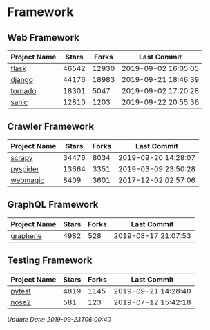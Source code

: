 # Framework

## Web Framework

| Project Name | Stars | Forks | Last Commit |
| ------------ | ----- | ----- | ----------- |
| [flask](https://github.com/pallets/flask) | 46542 | 12930 | 2019-09-02 16:05:05 |
| [django](https://github.com/django/django) | 44176 | 18983 | 2019-09-21 18:46:39 |
| [tornado](https://github.com/tornadoweb/tornado) | 18301 | 5047 | 2019-09-02 17:20:28 |
| [sanic](https://github.com/huge-success/sanic) | 12810 | 1203 | 2019-09-22 20:55:36 |

## Crawler Framework

| Project Name | Stars | Forks | Last Commit |
| ------------ | ----- | ----- | ----------- |
| [scrapy](https://github.com/scrapy/scrapy) | 34476 | 8034 | 2019-09-20 14:28:07 |
| [pyspider](https://github.com/binux/pyspider) | 13664 | 3351 | 2019-03-09 23:50:28 |
| [webmagic](https://github.com/code4craft/webmagic) | 8409 | 3601 | 2017-12-02 02:57:06 |

## GraphQL Framework

| Project Name | Stars | Forks | Last Commit |
| ------------ | ----- | ----- | ----------- |
| [graphene](https://github.com/graphql-python/graphene) | 4982 | 528 | 2019-08-17 21:07:53 |

## Testing Framework

| Project Name | Stars | Forks | Last Commit |
| ------------ | ----- | ----- | ----------- |
| [pytest](https://github.com/pytest-dev/pytest) | 4819 | 1145 | 2019-09-21 14:28:40 |
| [nose2](https://github.com/nose-devs/nose2) | 581 | 123 | 2019-07-12 15:42:18 |

*Update Date: 2019-09-23T06:00:40*